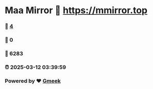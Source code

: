 # Maa Mirror :link: https://mmirror.top 
### :page_facing_up: [4](https://mmirror.top/tag.html) 
### :speech_balloon: 0 
### :hibiscus: 6283 
### :alarm_clock: 2025-03-12 03:39:59 
### Powered by :heart: [Gmeek](https://github.com/Meekdai/Gmeek)
